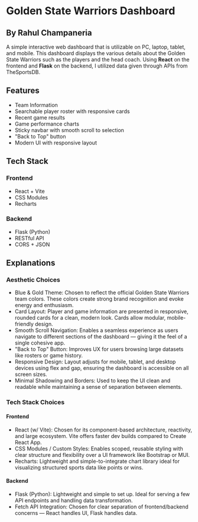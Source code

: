 # Golden State Warriors Dashboard
## By Rahul Champaneria

A simple interactive web dashboard that is utilizable on PC, laptop, tablet, and mobile. This dashboard displays the various details about the Golden State Warriors such as the players and the head coach. Using <b>React</b> on the frontend and <b>Flask</b> on the backend, I utilized data given through APIs from TheSportsDB.

## Features
* Team Information
* Searchable player roster with responsive cards
* Recent game results
* Game performance charts
* Sticky navbar with smooth scroll to selection
* "Back to Top" button
* Modern UI with responsive layout

## Tech Stack
### Frontend
* React + Vite
* CSS Modules
* Recharts

### Backend
* Flask (Python)
* RESTful API
* CORS + JSON

## Explanations
### Aesthetic Choices
* Blue & Gold Theme: Chosen to reflect the official Golden State Warriors team colors. These colors create strong brand recognition and evoke energy and enthusiasm.
* Card Layout: Player and game information are presented in responsive, rounded cards for a clean, modern look. Cards allow modular, mobile-friendly design.
* Smooth Scroll Navigation: Enables a seamless experience as users navigate to different sections of the dashboard — giving it the feel of a single cohesive app.
* "Back to Top" Button: Improves UX for users browsing large datasets like rosters or game history.
* Responsive Design: Layout adjusts for mobile, tablet, and desktop devices using flex and gap, ensuring the dashboard is accessible on all screen sizes.
* Minimal Shadowing and Borders: Used to keep the UI clean and readable while maintaining a sense of separation between elements.

### Tech Stack Choices
#### Frontend
* React (w/ Vite): Chosen for its component-based architecture, reactivity, and large ecosystem. Vite offers faster dev builds compared to Create React App.
* CSS Modules / Custom Styles: Enables scoped, reusable styling with clear structure and flexibility over a UI framework like Bootstrap or MUI.
* Recharts: Lightweight and simple-to-integrate chart library ideal for visualizing structured sports data like points or wins.

#### Backend
* Flask (Python): Lightweight and simple to set up. Ideal for serving a few API endpoints and handling data transformation.
* Fetch API Integration: Chosen for clear separation of frontend/backend concerns — React handles UI, Flask handles data.
